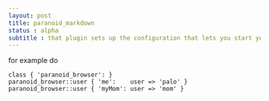 ```yaml
---
layout: post 
title: paranoid_markdown
status : alpha
subtitle : that plugin sets up the configuration that lets you start your favorite browser as another user, so the browser can't ready you .ssh and gpg keys.
---
```


for example do

    class { 'paranoid_browser': }
    paranoid_browser::user { 'me':    user => 'palo' }
    paranoid_browser::user { 'myMom': user => 'mom' }
